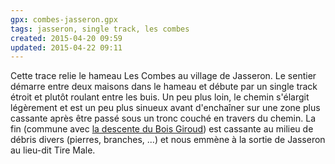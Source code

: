 ```yaml
---
gpx: combes-jasseron.gpx
tags: jasseron, single track, les combes 
created: 2015-04-20 09:59
updated: 2015-04-22 09:11
---
```


Cette trace relie le hameau Les Combes au village de Jasseron. Le sentier
démarre entre deux maisons dans le hameau et débute par un single track étroit
et plutôt roulant entre les buis. Un peu plus loin, le chemin s'élargit
légèrement et est un peu plus sinueux avant d'enchaîner sur une zone plus
cassante après être passé sous un tronc couché en travers du chemin. La fin
(commune avec [la descente du Bois
Giroud](/single-tracks/descente-du-bois-giroud/)) est
cassante au milieu de débris divers (pierres, branches, ...) et nous emmène à la
sortie de Jasseron au lieu-dit Tire Male.

